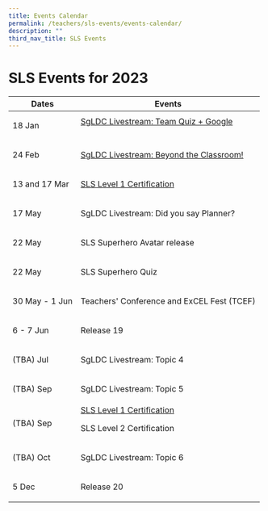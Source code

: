 ```yaml
---
title: Events Calendar
permalink: /teachers/sls-events/events-calendar/
description: ""
third_nav_title: SLS Events
---
```

<h1>SLS Events for 2023</h1>


<table>
				 <thead>
          <tr>
          <th>Dates</th>
          <th>Events</th>
          </tr>
          </thead>
          <tbody>
          <tr>
          <!--1st column-->
          <td>
          <p>18 Jan</p>
          </td>
          <!--2nd column-->
          <td>
            <a target="_blank" href="https://youtu.be/xtB_uT1WhVw?list=PLQxzGTcC-xNUWDHiwCmHgBGMSnuKtoEiT">SgLDC Livestream: Team Quiz + Google</a><p></p>
          </td>
          </tr>                    
          <tr>
          <!--1st column-->
          <td>
          <p>24 Feb</p>
          </td>
          <!--2nd column-->
          <td>
          <a target="_blank" href="https://youtu.be/p94xDFNcXWw?list=PLQxzGTcC-xNUWDHiwCmHgBGMSnuKtoEiT">SgLDC Livestream: Beyond the Classroom!</a>
          </td>
          </tr>
          <tr>
            <!--1st column-->
            <td>
            <p>13 and 17 Mar</p>
            </td>
            <!--2nd column-->
            <td>
            <a target="_blank" href="https://go.gov.sg/sls-level1-course">SLS Level 1 Certification</a>
            </td>
            </tr>
            <tr>
              <!--1st column-->
              <td>
              <p>17 May</p>
              </td>
              <!--2nd column-->
              <td>
              <p>SgLDC Livestream: Did you say Planner?</p>
              </td>
              </tr>
              <tr>
                <!--1st column-->
                <td>
                <p>22 May</p>
                </td>
                <!--2nd column-->
                <td>
                <p>SLS Superhero Avatar release</p>
                </td>
                </tr>          
          <tr>
            <!--1st column-->
            <td>
            <p>22 May</p>
            </td>
            <!--2nd column-->
            <td>
            <p>SLS Superhero Quiz</p>
            </td>
            </tr>
          <tr>
            <!--1st column-->
            <td>
            <p>30 May - 1 Jun</p>
            </td>
            <!--2nd column-->
            <td>
            <p>Teachers' Conference and ExCEL Fest (TCEF)</p>
            </td>
            </tr>
          <tr>
          <!--1st column-->
          <td>
          <p>6 - 7 Jun</p>
          </td>
          <!--2nd column-->
          <td>
          <p>Release 19</p>
          </td>
          </tr>              
            <tr>
              <!--1st column-->
              <td>
              <p>(TBA) Jul</p>
              </td>
              <!--2nd column-->
              <td>
                <p>SgLDC Livestream: Topic 4</p>
              </td>
              </tr>          
          <tr>
          <!--1st column-->
          <td>
          <p>(TBA) Sep</p>
          </td>
          <!--2nd column-->
          <td>
          <p>SgLDC Livestream: Topic 5</p>
          </td>
          </tr>
          <tr>
            <!--1st column-->
            <td>
              <p>(TBA) Sep</p>
            </td>
            <!--2nd column-->
            <td>
              <a target="_blank" href="https://go.gov.sg/sls-level1-course">SLS Level 1 Certification</a>
            <p>SLS Level 2 Certification</p>
            </td>
            </tr>                    
          <tr>
          <!--1st column-->
          <td>
          <p>(TBA) Oct</p>
          </td>
          <!--2nd column-->
          <td>
          <p>SgLDC Livestream: Topic 6</p>
          </td>
          </tr>          
          <tr>
          <!--1st column-->
          <td>
          <p>5 Dec</p>
          </td>
          <!--2nd column-->
          <td>
          <p>Release 20</p>
          </td>
          </tr>
          </tbody>
          </table>